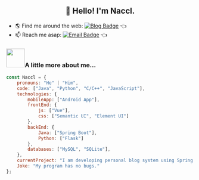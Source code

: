 <h2 align="center">👋 Hello! I'm Naccl.</h2>

- 🌎 Find me around the web: [![Blog Badge](https://img.shields.io/badge/Blog-Naccl'Blog-blue?style=flat-square&link=https://naccl.top)](https://naccl.top) 👈
- 📫 Reach me asap: [![Email Badge](https://img.shields.io/badge/admin@naccl.top-c14438?style=flat-square&logo=Gmail&logoColor=white&link=mailto:admin@naccl.top)](mailto:admin@naccl.top) 👈



### <img src="https://media.giphy.com/media/WUlplcMpOCEmTGBtBW/giphy.gif" width="50">A little more about me...  

```javascript
const Naccl = {
    pronouns: "He" | "Him",
    code: ["Java", "Python", "C/C++", "JavaScript"],
    technologies: {
        mobileApp: ["Android App"],
        frontEnd: {
            js: ["Vue"],
            css: ["Semantic UI", "Element UI"]
        },
        backEnd: {
            Java: ["Spring Boot"],
            Python: ["Flask"]
        },
        databases: ["MySQL", "SQLite"],
    },
    currentProject: "I am developing personal blog system using Spring Boot and Vue",
    Joke: "My program has no bugs."
};
```

